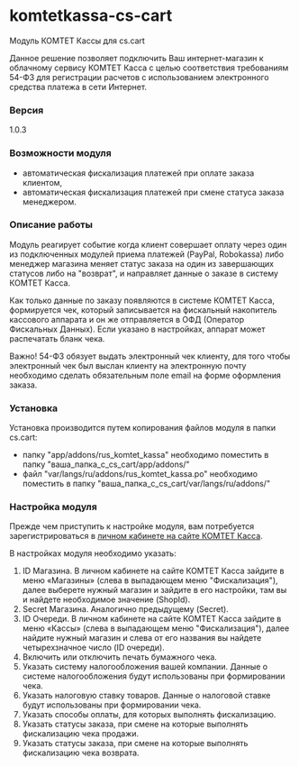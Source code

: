 # komtetkassa-cs-cart

Модуль КОМТЕТ Кассы для cs.cart

Данное решение позволяет подключить Ваш интернет-магазин к облачному сервису КОМТЕТ Касса с целью соответствия требованиям 54-ФЗ для регистрации расчетов с использованием электронного средства платежа в сети Интернет.

### Версия
1.0.3

### Возможности модуля
  - автоматическая фискализация платежей при оплате заказа клиентом,
  - автоматическая фискализация платежей при смене статуса заказа менеджером.

### Описание работы
Модуль реагирует событие когда клиент совершает оплату через один из подключенных модулей приема платежей (PayPal, Robokassa) либо менеджер магазина меняет статус заказа на один из завершающих статусов либо на "возврат", и направляет данные о заказе в систему КОМТЕТ Касса.

Как только данные по заказу появляются в системе КОМТЕТ Касса, формируется чек, который записывается на фискальный накопитель кассового аппарата и он же отправляется в ОФД (Оператор Фискальных Данных). Если указано в настройках, аппарат может распечатать бланк чека.

Важно! 54-ФЗ обязует выдать электронный чек клиенту, для того чтобы электронный чек был выслан клиенту на электронную почту необходимо сделать обязательным поле email на форме оформления заказа.

### Установка
Установка производится путем копирования файлов модуля в папки cs.cart:
- папку "app/addons/rus_komtet_kassa" необходимо поместить в папку "ваша_папка_с_cs_cart/app/addons/"
- файл "var/langs/ru/addons/rus_komtet_kassa.po" необходимо поместить в папку "ваша_папка_с_cs_cart/var/langs/ru/addons/"


### Настройка модуля

Прежде чем приступить к настройке модуля, вам потребуется зарегистрироваться в [личном кабинете на сайте КОМТЕТ Касса](https://kassa.komtet.ru/signup).

В настройках модуля необходимо указать:
1. ID Магазина. В личном кабинете на сайте КОМТЕТ Касса зайдите в меню «Магазины» (слева в выпадающем меню "Фискализация"), далее выберете нужный магазин и зайдите в его настройки, там вы и найдете необходимое значение (ShopId).
2. Secret Магазина. Аналогично предыдущему (Secret).
2. ID Очереди. В личном кабинете на сайте КОМТЕТ Касса зайдите в меню «Кассы» (слева в выпадающем меню "Фискализация"), далее найдите нужный магазин и слева от его названия вы найдете четырехзначное число (ID очереди).
4. Включить или отключить печать бумажного чека.
5. Указать систему налогообложения вашей компании. Данные о системе налогообложения будут использованы при формировании чека.
6. Указать налоговую ставку товаров. Данные о налоговой ставке будут использованы при формировании чека.
7. Указать способы оплаты, для которых выполнять фискализацию.
8. Указать статусы заказа, при смене на которые выполнять фискализацию чека продажи.
9. Указать статусы заказа, при смене на которые выполнять фискализацию чека возврата.
